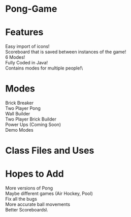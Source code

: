 # Pong-Game

# Features
Easy import of icons!\
Scoreboard that is saved between instances of the game!\
6 Modes!\
Fully Coded in Java!\
Contains modes for multiple people!\


# Modes
Brick Breaker\
Two Player Pong\
Wall Builder\
Two Player Brick Builder\
Power Ups (Coming Soon)\
Demo Modes

# Class Files and Uses



# Hopes to Add
More versions of Pong\
Maybe different games (Air Hockey, Pool)\
Fix all the bugs\
More accurate ball movements\
Better Scoreboards\
